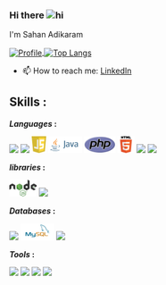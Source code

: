 ### Hi there <img src="https://user-images.githubusercontent.com/1303154/88677602-1635ba80-d120-11ea-84d8-d263ba5fc3c0.gif" width="28px" alt="hi">
I'm Sahan Adikaram


<a href="https://github.com/SahanAdikaram">
  <img alt="Profile" align="center" src="https://github-readme-stats.vercel.app/api?username=SahanAdikaram&count_private=true&show_icons=true&custom_title=My%20Github%20Statistics&hide=stars,issues" />
</a>
<a href="https://github.com/SahanAdikaram">
  <img alt="Top Langs" align="center" src="https://github-readme-stats.vercel.app/api/top-langs/?username=SahanAdikaram&langs_count=9&layout=compact" />
  

</a>




<br />




- 📫 How to reach me: 
<a href='#'>LinkedIn</a>

## Skills  :

***Languages*  :**
<p> 
<code><img height="30" src="https://upload.wikimedia.org/wikipedia/commons/c/c3/Python-logo-notext.svg"></code>
<code><img height="30" src="https://github.com/SahanAdikaram/SahanAdikaram/blob/main/Logos/dart.png"></code>
<code><img height="30" src="https://github.com/SahanAdikaram/SahanAdikaram/blob/main/Logos/javascript.svg"></code>
<code><img height="30" src="https://github.com/SahanAdikaram/SahanAdikaram/blob/main/Logos/java-ar21.svg"></code>
<code><img height="30" src="https://github.com/SahanAdikaram/SahanAdikaram/blob/main/Logos/PHP-logo.svg"></code>
<code><img height="30" src="https://github.com/SahanAdikaram/SahanAdikaram/blob/main/Logos/HTML5_logo_and_wordmark.svg"></code>
<code><img height="30" src="https://github.com/SahanAdikaram/SahanAdikaram/blob/main/Logos/solidity-logo-vector.png"></code>
 <code><img height="30" src="https://github.com/SahanAdikaram/SahanAdikaram/blob/main/Logos/Apache_Maven_logo.svg.png"></code>
</p>

***libraries*  :**
<p>
<code><img height="30" src="https://github.com/SahanAdikaram/SahanAdikaram/blob/main/Logos/nodeJs.svg"></code>
<code><img height="30" src="https://github.com/SahanAdikaram/SahanAdikaram/blob/main/Logos/flutter.svg"></code>
</p>

***Databases*  :**
<p>
<code><img height="30" src="https://github.com/SahanAdikaram/SahanAdikaram/blob/main/Logos/Firebase_Logo_Standard_Lockup.svg"></code>
<code><img height="30" src="https://github.com/SahanAdikaram/SahanAdikaram/blob/main/Logos/mysql-ar21.svg"></code>
<code><img height="30" src="https://github.com/SahanAdikaram/SahanAdikaram/blob/main/Logos/mongodb-ar21.svg"></code>
</p>

***Tools*  :**
<p>


<code><img height="30" src="https://upload.wikimedia.org/wikipedia/commons/e/e0/Git-logo.svg"></code>
<code><img height="30" src="https://github.com/SahanAdikaram/SahanAdikaram/blob/main/Logos/visual-studio.svg"></code>
<code><img height="30" src="https://github.com/SahanAdikaram/SahanAdikaram/blob/main/Logos/remix.png"></code> 
<code><img height="30" src="https://github.com/SahanAdikaram/SahanAdikaram/blob/main/Logos/ij.png"></code> 


</p>
